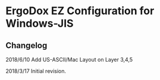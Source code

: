 # ErgoDox EZ Configuration for Windows-JIS

## Changelog
2018/6/10 Add US-ASCII/Mac Layout on Layer 3,4,5

2018/3/17 Initial revision.
